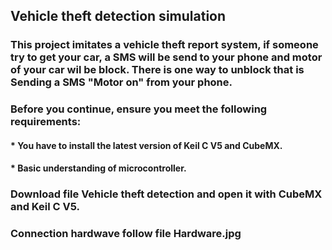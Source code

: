 ## Vehicle theft detection simulation
### This project imitates a vehicle theft report system, if someone try to get your car, a SMS will be send to your phone and motor of your car wil be block. There is one way to unblock that is Sending a SMS "Motor on" from your phone.
###  Before you continue, ensure you meet the following requirements:
#### * You have to install the latest version of Keil C V5 and CubeMX.
#### * Basic understanding of microcontroller.
### Download file Vehicle theft detection and open it with CubeMX and Keil C V5.
### Connection hardwave follow file Hardware.jpg